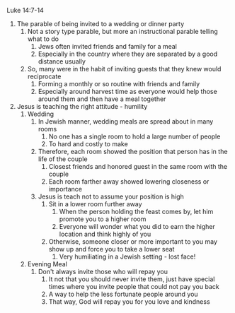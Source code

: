 Luke 14:7-14

1. The parable of being invited to a wedding or dinner party
	1. Not a story type parable, but more an instructional parable telling what to do
		1. Jews often invited friends and family for a meal
		2. Especially in the country where they are separated by a good distance usually
	2. So, many were in the habit of inviting guests that they knew would reciprocate
		1. Forming a monthly or so routine with friends and family
		2. Especially around harvest time as everyone would help those around them and then have a meal together
2. Jesus is teaching the right attitude - humility
	1. Wedding
		1. In Jewish manner, wedding meals are spread about in many rooms
			1. No one has a single room to hold a large number of people
			2. To hard and costly to make
		2. Therefore, each room showed the position that person has in the life of the couple
			1. Closest friends and honored guest in the same room with the couple
			2. Each room farther away showed lowering closeness or importance
		3. Jesus is teach not to assume your position is high
			1. Sit in a lower room further away
				1. When the person holding the feast comes by, let him promote you to a higher room
				2. Everyone will wonder what you did to earn the higher location and think highly of you
			2. Otherwise, someone closer or more important to you may show up and force you to take a lower seat
				1. Very humiliating in a Jewish setting - lost face!
	2. Evening Meal
		1. Don't always invite those who will repay you
			1. It not that you should never invite them, just have special times where you invite people that could not pay you back
			2. A way to help the less fortunate people around you
			3. That way, God will repay you for you love and kindness
